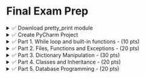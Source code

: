 # Final Exam Prep

<details>
  <summary>
    ✅ Download pretty_print module
  </summary>

  [pretty_print](https://github.com/suchialex/pretty-print/blob/main/suchi_pretty_print.py)

</details>

<details>
  <summary>
    ✅ Create PyCharm Project
  </summary>

  - Create main.py
  - Create a folder called `finalprep`
  - Inside the folder, create classes.py, functions.py and new directory called `datafiles`
  - All data files in the instructions below must be downloaded to this directory
  - In functions.py, write each of the below task in a separate function
  - Import the necessary modules in main.py and call each function as needed

</details>

<details>
  <summary>
    ✅ Part 1. While loop and built-in functions - (10 pts)
  </summary>

  <details>
    <summary>
      Practice Example 1:
    </summary>

  - Code this in function named, say, `p1_ex1()`
  - write a while loop to
    - generate a random integer between two user input values
    - you must do validation to only allow integer values
    - if this random number is the radius of a circle, calculate the area of the circle. The formula to calculate area is ![](area.JPG)
    - pi = 3.142
    - Print `The area of circle with radius {random number} m is {calculated area rounded to three decimal places} sq. m.`
    - until user presses x or X
</details>


<details>
    <summary>
      Practice Example 2:
    </summary>

  - Code this in function named, say, `p1_ex2()`
  - write a while loop to
    - generate a random float between two user input values
    - you must do validation to only allow floats greater than 0
    - if this number is the side of an equilateral triangle, calculate the area. The formula to calculate area is ![](area2.JPG)
    - print `The area of the triangle with side {random number} ft. is {calculated area rounded to two decimal places} sq. ft.`
    - until user presses 0
  </details>
</details>


  <details>
    <summary>
      ✅ Part 2. Files, Functions and Exceptions - (20 pts)
    </summary>
<details>
  
  <summary>
    Practice Example 1:
  </summary>

  - Code this in function named, say, `p2_ex1()`
  - given the products.txt file
  - Product Name, Product ID, Product Price, Product Category, Product Quantity one in each line, in that order
  - user will enter Product ID
  - if product ID present,
  - display all the details of that product
  and
  - modify the product price to user entered value (validate user input to be float greater than zero)
  - if not present, print `Product Not Found`
  - use Option 2
  - handle all potential exceptions
</details>


<details>
  <summary>
    Practice Example 2:
  </summary>

  - Code this in function named, say, `p2_ex2()`
  - given the products2.txt file
  - Product Name, Product ID, Product Price, Product Category, Product Quantity in that order, separated by commas
  - user will enter Product ID
  - if product ID present,
  - display all the details of that product
  - modify the product quantity to a user entered value, validate user input to be an integer
  - if not present, print Product Not Found
  - use Option 3
  - handle all potential exceptions
</details>
  
  </details>


<details>
  <summary>
    ✅ Part 3. Dictionary Manipulation - (30 pts)
  </summary>

  - Code this in function named, say, `part3()`
  - Unpickle the dictionary stored in employees.bin in the datafiles folder
  - Practice the following operations. You will get a different dictionary in the exam and only five operations to perform
    
  1. Change employee's name ID 04568 to Roger Stevens
  2. For emp ID 04567 add a new certification EVA-L2 taken on March 22, 2023
  3. Add a new title - SGA President - for Riva Malik (you don't know her emp ID)
  4. For all the programmers, give a salary **increment** of 5000
  Must be case in-sensitive, i.e. you have to look for Programmer or PROGRAMMER or programmer as title 
  Hint: you may have to use list comprehension to convert all the titles to lowercase
  5. Add a new certification OCPL1 for emp 04569 taken on March 10, 2023
  6. Assign the project Compete to Roger Stevens (you don't know the emp ID)
  7. For Riva Malik, remove any previous titles and add Casual Wage Worker as the only title
  8. Compete project is taken over by Spring Valley, so change all occurrences of that project with the new name
  9. For anyone who has a certification that starts with OCPL1, add a title called Oracle Developer
  10. Ask the user for a certificate code and print the names of all the employees that have that certificate. Must be case-insensitive. If name is not available, print the emp ID
  11. Print the name and salaries of all the employees who are working on the project Spring Valley. Choose a nice format and alignment so they are displayed in a tabular fashion (name, left aligned over 20, salary right aligned over 8. If either name or salary not available, print -
  Hint: must use end in print statement
  12. Ask user for a new certification code and date taken and add that for emp ID 4571. Cert code must be all uppercase. Assume user will give good value for data in YYYY-MM-DD format
  13. Add a new title - Developer - for an employee name entered by the user, do a case-insensitive comparison 
  14. For all the employees working on Mayfield Inc, give a 25% raise in their salary. If anyone doesn't have a salary, set their salary at 65000
  15. Add a new certification OCPL1 for all employees in the IT department (IT is case-insensitive, could be it, It, iT) taken on March 10, 2023
  16. Print the name, salary and department of all the employees with more than one certification (in a tabular fashion), if name or salary or dept not available, print -
  17. Ask the user for an employee name and a title that he wants to add to this employee and add it. First letter of each word of name and title must be uppercase
  18. For anyone who has a SCJP certification, add a title called Java Developer, must be case-insensitive search
  19. Check the dictionary for any employee who might be missing a name, and if missing, print their ID and ask the user to set a name. Make sure that name doesn't have any special characters except space and first letter of each word must be uppercase. (You may implement it in a function named validate_name, or just a while loop)
  20. Print the names of employees with salaries more than 50000, skip employees that don't have a name
  21. Ask user to enter a department and display in a tabular format names, salaries of all the people in that department. Search for department must be case-insensitive. If names or salaries not available, print -. Choose your alignment and widths.
  
  - Pickle to modified_employees.bin the datafiles folder
</details>

<details>
  <summary>
    ✅ Part 4. Classes and Inheritance - (20 pts)
  </summary>

  <details>
    <summary>
      Practice Example 1:
    </summary>

   - In `classes.py`
    - Write a class named `Person`
      - Data attributes are
        - name
        - address
        - telephone number
      - Write init to initialize these as protected attributes
      - Write get and set methods for all these attributes
    - Write a class named `Customer` that is a subclass of the `Person` class.
      - The Customer class has additional data attributes
        - Customer number
        - MailingList (this is a Boolean data attribute indicating whether the customer wishes to be on a mailing list)
      - Call parent init to initialize name, address, telephone number
      - Write init to initialize cutomer number and mailing list as private attributes
      - Write str to return all five data attributes in a good format
  
    - In `functions.py`
    - Code this in function named, say, `p4_ex1()`
    - Create an object of Customer with values
      - John Cena
      - 2456 Topeka Dr, Springfield, IL
      - 8567975421
      - 4567
      - True
    - Change the name to John Rivera using the appropriate method
    - Print whether the above customer is signed up for mailing list using the appropriate get method
    - Print all the data regarding this customer
  </details>

</details>



<details>
  <summary>
    ✅ Part 5. Database Programming - (20 pts)
  </summary>

<details>
  <summary>
    Practice Example 1: Books Database
  </summary>

  - Code this in function named, say, `p5_ex1()`

  1. GET CONNECTION TO datafiles/books.db
  2. GET CURSOR for the above connection
  3. CREATING TABLE if it doesn't exist
  Table Name is  Books  
  Has four columns  
  ISBN is integer primary key  
  Book Title is String  
  Book Price is Float  
  Book Author is String  
  4. INSERT DATA INTO THE TABLE using date obtained from the following input statements
```python
  title = input("Enter the title: ")
  price = float(input("Enter the Price: "))
  author = input("Enter the Author: ")
```
  5. COMMIT CHANGES
  6. CLOSE CONNECTION
  
</details>


<details>
  <summary>
    Practice Example 2: Products Database
  </summary>

  - Code this in function named, say, `p5_ex2()`
  
  1. GET CONNECTION TO [products.db](https://github.com/suchialex/CINS3002-FinalExamPrep/blob/main/products.db)
  2. GET CURSOR for the above connection  
     ## products table has 4 columns 
  `ProdID, ProdName, ProdPrice, ProdQty`  
  
  3. RETRIEVE ALL ROWS AND PRINT THEM IN A TABLE (use your own format to fit data)  
    a. In Ascending Order of the Product Name  
    b. In Descending Order of the Product Price
  4. RETRIEVE ROWS THAT FIT A CRITERIA AND PRINT THEM  
    a. All products costing more than $30  
    b. All Products (Get just product names) with quantity more than 60
  5. AGGREGATE FUNCTIONS  
    a. Print the average price of the products in the store  
    b. Print how many total products are in the store  
    c. Print the total price of all the products in the library  
    d. Print the name and price of the most expensive product in the store (needs query inside a query, such operations will be for Bonus points only)  
    e. Print the name and price of the least expensive product in the store (needs query inside a query, such operations will be for Bonus points only)
  6. UPDATE AND PRINT HOW MANY ROWS WERE AFFECTED  
    a. Change product quantity to 10 if the product quantity is less than 10
  7. DELETE AND PRINT HOW MANY ROWS WERE AFFECTED  
    a. Delete products with price more than $90  
  8. COMMIT CHANGES
  9. CLOSE CONNECTION

</details>
</details>


